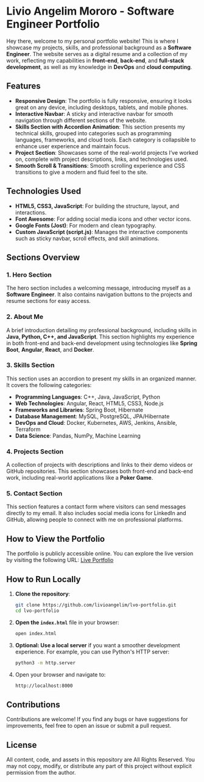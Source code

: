 # Livio Angelim Mororo - Software Engineer Portfolio

Hey there, welcome to my personal portfolio website! This is where I showcase my projects, skills, and professional background as a **Software Engineer**. The website serves as a digital resume and a collection of my work, reflecting my capabilities in **front-end**, **back-end**, and **full-stack development**, as well as my knowledge in **DevOps** and **cloud computing**.

## Features

- **Responsive Design**: The portfolio is fully responsive, ensuring it looks great on any device, including desktops, tablets, and mobile phones.
- **Interactive Navbar**: A sticky and interactive navbar for smooth navigation through different sections of the website.
- **Skills Section with Accordion Animation**: This section presents my technical skills, grouped into categories such as programming languages, frameworks, and cloud tools. Each category is collapsible to enhance user experience and maintain focus.
- **Project Section**: Showcases some of the real-world projects I’ve worked on, complete with project descriptions, links, and technologies used.
- **Smooth Scroll & Transitions**: Smooth scrolling experience and CSS transitions to give a modern and fluid feel to the site.

## Technologies Used

- **HTML5, CSS3, JavaScript**: For building the structure, layout, and interactions.
- **Font Awesome**: For adding social media icons and other vector icons.
- **Google Fonts (Jost)**: For modern and clean typography.
- **Custom JavaScript (script.js)**: Manages the interactive components such as sticky navbar, scroll effects, and skill animations.

## Sections Overview

### 1. **Hero Section**
The hero section includes a welcoming message, introducing myself as a **Software Engineer**. It also contains navigation buttons to the projects and resume sections for easy access.

### 2. **About Me**
A brief introduction detailing my professional background, including skills in **Java, Python, C++, and JavaScript**. This section highlights my experience in both front-end and back-end development using technologies like **Spring Boot**, **Angular**, **React**, and **Docker**.

### 3. **Skills Section**
This section uses an accordion to present my skills in an organized manner. It covers the following categories:
- **Programming Languages**: C++, Java, JavaScript, Python
- **Web Technologies**: Angular, React, HTML5, CSS3, Node.js
- **Frameworks and Libraries**: Spring Boot, Hibernate
- **Database Management**: MySQL, PostgreSQL, JPA/Hibernate
- **DevOps and Cloud**: Docker, Kubernetes, AWS, Jenkins, Ansible, Terraform
- **Data Science**: Pandas, NumPy, Machine Learning

### 4. **Projects Section**
A collection of projects with descriptions and links to their demo videos or GitHub repositories. This section showcases both front-end and back-end work, including real-world applications like a **Poker Game**.

### 5. **Contact Section**
This section features a contact form where visitors can send messages directly to my email. It also includes social media icons for LinkedIn and GitHub, allowing people to connect with me on professional platforms.

## How to View the Portfolio
The portfolio is publicly accessible online. You can explore the live version by visiting the following URL:
[Live Portfolio](https://livioangelim.github.io/livio-portfolio/)

## How to Run Locally

1. **Clone the repository**:
   ```bash
   git clone https://github.com/livioangelim/lvo-portfolio.git
   cd lvo-portfolio
   ```

2. **Open the `index.html`** file in your browser:
   ```bash
   open index.html
   ```

3. **Optional: Use a local server** if you want a smoother development experience. For example, you can use Python's HTTP server:
   ```bash
   python3 -m http.server
   ```

4. Open your browser and navigate to:
   ```bash
   http://localhost:8000
   ```

## Contributions
Contributions are welcome! If you find any bugs or have suggestions for improvements, feel free to open an issue or submit a pull request.

## License
All content, code, and assets in this repository are All Rights Reserved. You may not copy, modify, or distribute any part of this project without explicit permission from the author.